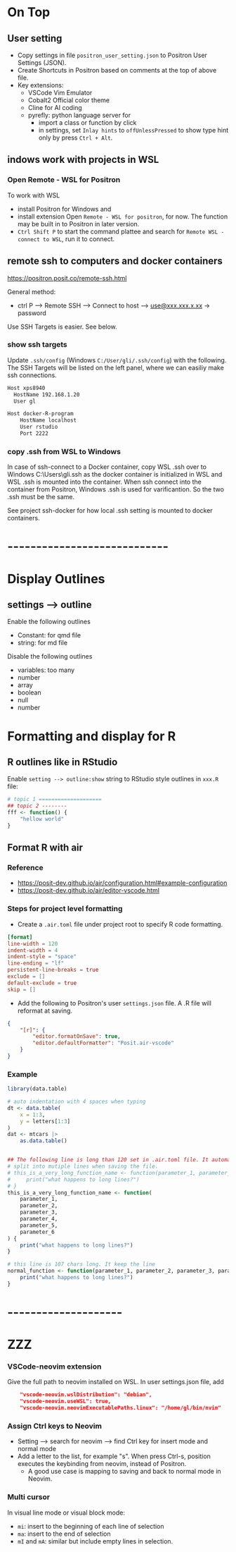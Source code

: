 # On Top

## User setting
- Copy settings in file `positron_user_setting.json` to Positron User Settings (JSON).
- Create Shortcuts in Positron based on comments at the top of above file.
- Key extensions:
    - VSCode Vim Emulator
    - Cobalt2 Official color theme
    - Cline for AI coding
    - pyrefly: python language server for 
        - import a class or function by click
        - in settings, set `Inlay hints` to `offUnlessPressed` to show type hint only by press `Ctrl + Alt`.

## indows work with projects in WSL

### Open Remote - WSL for Positron
To work with WSL
- install Positron for Windows and 
- install extension Open `Remote - WSL for positron`, for now. The function may be built in to Positron in later version.
- `Ctrl Shift P` to start the command plattee and search for `Remote WSL - connect to WSL`, run it to connect.

## remote ssh to computers and docker containers
https://positron.posit.co/remote-ssh.html

General method:
- ctrl P --> Remote SSH --> Connect to host --> use@xxx.xxx.x.xx  -> password

Use SSH Targets is easier. See below.

### show ssh targets 

Update `.ssh/config` (Windows `C:/User/gli/.ssh/config`) with the following. The SSH Targets will be listed on the left panel, where we can easiliy make ssh connections.

```txt
Host xps8940
  HostName 192.168.1.20
  User gl

Host docker-R-program
    HostName localhost
    User rstudio
    Port 2222
```

### copy .ssh from WSL to Windows
In case of ssh-connect to a Docker container, copy WSL .ssh over to Windows C:\Users\gli\.ssh as the docker container is initialized in WSL and WSL .ssh is mounted into the container. When ssh connect into the container from Positron, Windows .ssh is used for varificantion. So the two .ssh must be the same.

See project ssh-docker for how local .ssh setting is mounted to docker containers.

# ----------------------------

# Display Outlines

## settings --> outline
Enable the following outlines
- Constant: for qmd file
- string: for md file

Disable the following outlines
- variables: too many
- number
- array
- boolean
- null
- number

# Formatting and display for R

## R outlines like in RStudio

Enable `setting --> outline:show` string to RStudio style outlines in `xxx.R` file:

```r
# topic 1 ====================
## topic 2 --------
fff <- function() {
    "hellow world"
}
```


## Format R with air

### Reference
- https://posit-dev.github.io/air/configuration.html#example-configuration
- https://posit-dev.github.io/air/editor-vscode.html

### Steps for project level formatting

- Create a `.air.toml` file under project root to specify R code formatting.
```toml
[format]
line-width = 120
indent-width = 4
indent-style = "space"
line-ending = "lf"
persistent-line-breaks = true
exclude = []
default-exclude = true
skip = []
```

- Add the following to Positron's user `settings.json` file. A .R file will reformat at saving.
```json
{
    "[r]": {
        "editor.formatOnSave": true,
        "editor.defaultFormatter": "Posit.air-vscode"
    }
}
```

### Example
```R
library(data.table)

# auto indentation with 4 spaces when typing
dt <- data.table(
    x = 1:3,
    y = letters[1:3]
)
dat <- mtcars |>
    as.data.table()


## The following line is long than 120 set in .air.toml file. It automatically
# split into mutiple lines when saving the file.
# this_is_a_very_long_function_name <- function(parameter_1, parameter_2, parameter_3, parameter_4, parameter_5, parameter_6) {
#     print("what happens to long lines?")
# }
this_is_a_very_long_function_name <- function(
    parameter_1,
    parameter_2,
    parameter_3,
    parameter_4,
    parameter_5,
    parameter_6
) {
    print("what happens to long lines?")
}

# this line is 107 chars long. It keep the line
normal_function <- function(parameter_1, parameter_2, parameter_3, parameter_4, parameter_5, parameter_6) {
    print("what happens to long lines?")
}
```

# -------------------- 
# ZZZ

### VSCode-neovim extension
Give the full path to neovim installed on WSL. In user settings.json file, add

```json
    "vscode-neovim.wslDistribution": "debian",
    "vscode-neovim.useWSL": true,
    "vscode-neovim.neovimExecutablePaths.linux": "/home/gl/bin/nvim"
```

### Assign Ctrl keys to Neovim
- Setting --> search for neovim --> find Ctrl key for insert mode and normal mode
- Add a letter to the list, for example "s". When press Ctrl-s, position executes the keybinding from neovim, instead of Positron.
  - A good use case is <C-s> mapping to saving and back to normal mode in Neovim.
  
### Multi cursor
In visual line mode or visual block mode:
- `mi`: insert to the beginning of each line of selection
- `ma`: insert to the end of selection
- `mI` and `mA`: similar but include empty lines in selection.
